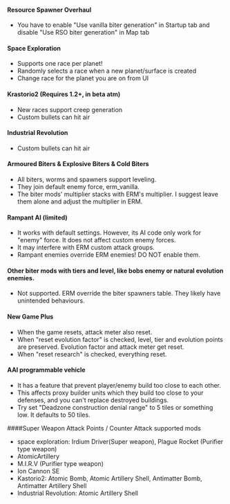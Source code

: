 #### Resource Spawner Overhaul
- You have to enable "Use vanilla biter generation" in Startup tab and disable "Use RSO biter generation" in Map tab

#### Space Exploration
- Supports one race per planet!
- Randomly selects a race when a new planet/surface is created
- Change race for the planet you are on from UI

#### Krastorio2 (Requires 1.2+, in beta atm)
* New races support creep generation
* Custom bullets can hit air

#### Industrial Revolution
- Custom bullets can hit air

#### Armoured Biters & Explosive Biters & Cold Biters
- All biters, worms and spawners support leveling.
- They join default enemy force, erm_vanilla.
- The biter mods' multiplier stacks with ERM's multiplier. I suggest leave them alone and adjust the multiplier in ERM.

#### Rampant AI (limited)
- It works with default settings.  However, its AI code only work for "enemy" force.  It does not affect custom enemy forces.
- It may interfere with ERM custom attack groups.
- Rampant enemies override ERM enemies!  DO NOT enable them.

#### Other biter mods with tiers and level, like bobs enemy or natural evolution enemies.
- Not supported.  ERM override the biter spawners table.  They likely have unintended behaviours.

#### New Game Plus
- When the game resets, attack meter also reset.
- When "reset evolution factor" is checked, level, tier and evolution points are preserved. Evolution factor and attack meter get reset.
- When "reset research" is checked, everything reset.

#### AAI programmable vehicle
- It has a feature that prevent player/enemy build too close to each other.
- This affects proxy builder units which they build too close to your defenses, and you can't replace destroyed buildings.
- Try set "Deadzone construction denial range" to 5 tiles or something low. It defaults to 50 tiles.

####Super Weapon Attack Points / Counter Attack supported mods
- space exploration: Irdium Driver(Super weapon), Plague Rocket (Purifier type weapon) 
- AtomicArtillery 
- M.I.R.V (Purifier type weapon)
- Ion Cannon SE 
- Kastorio2: Atomic Bomb, Atomic Artillery Shell, Antimatter Bomb, Antimatter Artillery Shell  
- Industrial Revolution: Atomic Artillery Shell